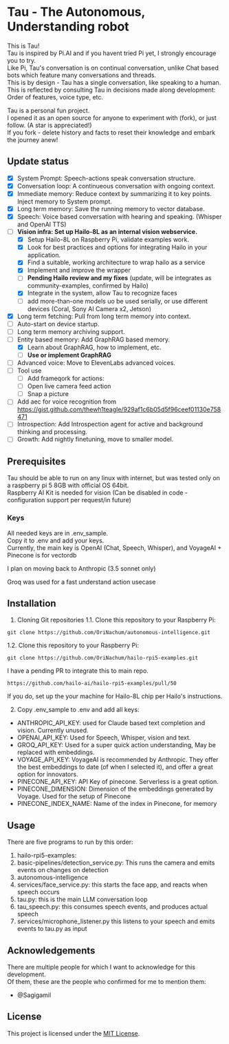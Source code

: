 # Tau - The Autonomous, Understanding robot

This is Tau!  
Tau is inspired by Pi.AI and if you havent tried Pi yet, I strongly encourage you to try.  
Like Pi, Tau's conversation is on continual conversation, unlike Chat based bots which feature many conversations and threads.  
This is by design - Tau has a single conversation, like speaking to a human.  
This is reflected by consulting Tau in decisions made along development: Order of features, voice type, etc.

Tau is a personal fun project.  
I opened it as an open source for anyone to experiment with (fork), or just follow. (A star is appreciated!)  
If you fork - delete history and facts to reset their knowledge and embark the journey anew!  

## Update status

- [x] System Prompt: Speech-actions speak conversation structure.
- [x] Conversation loop: A continueous conversation with ongoing context.
- [x] Immediate memory: Reduce context by summarizing it to key points. Inject memory to System prompt.
- [x] Long term memory: Save the running memory to vector database.
- [x] Speech: Voice based conversation with hearing and speaking. (Whisper and OpenAI TTS)
- [ ] **Vision infra: Set up Hailo-8L as an internal vision webservice.**
  - [x] Setup Hailo-8L on Raspberry Pi, validate examples work.
  - [x] Look for best practices and options for integrating Hailo in your application.
  - [x] Find a suitable, working architecture to wrap hailo as a service
  - [x] Implement and improve the wrapper
  - [ ] **Pending Hailo review and my
fixes** (update, will be integrates as community-examples, confirmed by Hailo)
  - [x] Integrate in the system, allow Tau to recognize faces
  - [ ] add more-than-one models uo be used serially, or use different devices (Coral, Sony AI Camera x2, Jetson)
- [x] Long term fetching: Pull from long term memory into context.
- [ ] Auto-start on device startup.
- [ ] Long term memory archiving support.
- [ ] Entity based memory: Add GraphRAG based memory.
  - [x] Learn about GraphRAG, how to implement, etc.
  - [ ] **Use or implement GraphRAG**
- [ ] Advanced voice: Move to ElevenLabs advanced voices.
- [ ] Tool use
  - [ ] Add frameqork for actions:
  - [ ] Open live camera feed action
  - [ ] Snap a picture
- [ ] Add aec for voice recognition from https://gist.github.com/thewh1teagle/929af1c6b05d5f96ceef01130e758471
- [ ] Introspection: Add Introspection agent for active and background thinking and processing.
- [ ] Growth: Add nightly finetuning, move to smaller model.

## Prerequisites

Tau should be able to run on any linux with internet, but was tested only on a raspberry pi 5 8GB with official OS 64bit.  
Raspberry AI Kit is needed for vision (Can be disabled in code - configuration support per request/in future) 

### Keys
All needed keys are in .env_sample.  
Copy it to .env and add your keys.  
Currently, the main key is OpenAI (Chat, Speech, Whisper), and VoyageAI + Pinecone is for vectordb

I plan on moving back to Anthropic (3.5 sonnet only)

Groq was used for a fast understand action usecase

## Installation

1. Cloning Git repositories
1.1. Clone this repository to your Raspberry Pi:

```
git clone https://github.com/OriNachum/autonomous-intelligence.git
```

1.2. Clone this repository to your Raspberry Pi:
```
git clone https://github.com/OriNachum/hailo-rpi5-examples.git
```
I have a pending PR to integrate this to main repo.
```
https://github.com/hailo-ai/hailo-rpi5-examples/pull/50
```
If you do, set up the your machine for Hailo-8L chip per Hailo's instructions.


2. Copy .env_sample to .env and add all keys:
- ANTHROPIC_API_KEY: used for Claude based text completion and vision. Currently unused.
- OPENAI_API_KEY: Used for Speech, Whisper, vision and text.
- GROQ_API_KEY: Used for a super quick action understanding, May be replaced with embeddings.
- VOYAGE_API_KEY: VoyageAI is recommended by Anthropic. They offer the best embeddings to date (of when I selected it), and offer a great option for innovators.
- PINECONE_API_KEY: API Key of pinecone. Serverless is a great option.
- PINECONE_DIMENSION: Dimension of the embeddings generated by Voyage. Used for the setup of Pinecone
- PINECONE_INDEX_NAME: Name of the index in Pinecone, for memory

## Usage

There are five programs to run by this order:
1. hailo-rpi5-examples:
  1. basic-pipelines/detection_service.py: This runs the camera and emits events on changes on detection 
2. autonomous-intelligence
  1. services/face_service.py: this starts the face app, and reacts when speech occurs
  2. tau.py: this is the main LLM conversation loop
  3. tau_speech.py: this consumes speech events, and produces actual speech
  4. services/microphone_listener.py this listens to your speech and emits events to tau.py as input

## Acknowledgements

There are multiple people for which I want to acknowledge for this development.  
Of them, these are the people who confirmed for me to mention them: 
- @Sagigamil 
  

## License

This project is licensed under the [MIT License](LICENSE).

